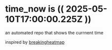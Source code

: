 # time_now is (( 2025-05-10T17:00:00.225Z ))

an automated repo that shows the currnent time

inspired by [breakingheatmap](https://github.com/breakingheatmap/breakingheatmap)